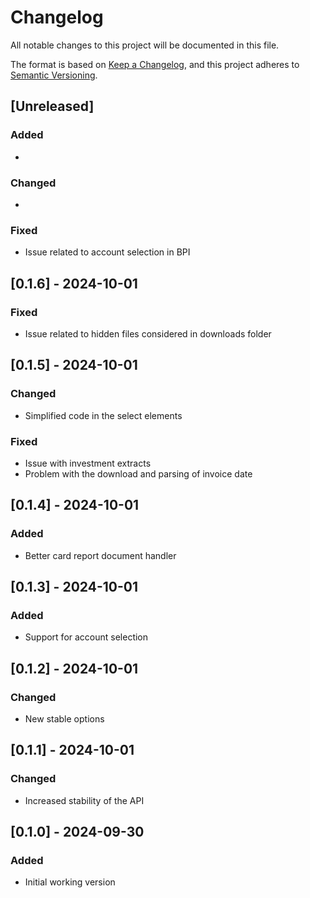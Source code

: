 # Changelog

All notable changes to this project will be documented in this file.

The format is based on [Keep a Changelog](https://keepachangelog.com/en/1.0.0/),
and this project adheres to [Semantic Versioning](https://semver.org/spec/v2.0.0.html).

## [Unreleased]

### Added

*

### Changed

*

### Fixed

* Issue related to account selection in BPI

## [0.1.6] - 2024-10-01

### Fixed

* Issue related to hidden files considered in downloads folder

## [0.1.5] - 2024-10-01

### Changed

* Simplified code in the select elements

### Fixed

* Issue with investment extracts
* Problem with the download and parsing of invoice date

## [0.1.4] - 2024-10-01

### Added

* Better card report document handler

## [0.1.3] - 2024-10-01

### Added

* Support for account selection

## [0.1.2] - 2024-10-01

### Changed

* New stable options

## [0.1.1] - 2024-10-01

### Changed

* Increased stability of the API

## [0.1.0] - 2024-09-30

### Added

* Initial working version
